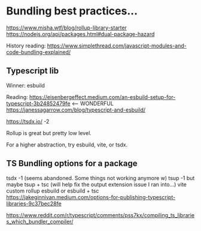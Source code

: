 # Bundling best practices... 

https://www.misha.wtf/blog/rollup-library-starter
https://nodejs.org/api/packages.html#dual-package-hazard


History reading:
https://www.simplethread.com/javascript-modules-and-code-bundling-explained/


## Typescript lib 
Winner: esbuild


Reading:
https://eisenbergeffect.medium.com/an-esbuild-setup-for-typescript-3b24852479fe <-- WONDERFUL
https://janessagarrow.com/blog/typescript-and-esbuild/



https://tsdx.io/ -2


Rollup is great but pretty low level.

For a higher abstraction, try esbuild, vite, or tsdx. 


## TS Bundling options for a package
tsdx -1 (seems abandoned. Some things not working anymore w)
tsup -1 but maybe tsup + tsc (will help fix the output extension issue I ran into...) 
vite
custom rollup
esbuild or esbuild + tsc
https://jakeginnivan.medium.com/options-for-publishing-typescript-libraries-9c37bec28fe



https://www.reddit.com/r/typescript/comments/pss7kx/compiling_ts_libraries_which_bundler_compiler/
